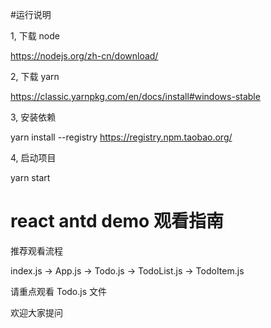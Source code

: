 #运行说明

1, 下载 node

https://nodejs.org/zh-cn/download/

2, 下载 yarn

https://classic.yarnpkg.com/en/docs/install#windows-stable

3, 安装依赖

yarn install --registry https://registry.npm.taobao.org/
    

4, 启动项目

yarn start


# react antd demo 观看指南

推荐观看流程 

index.js -> App.js -> Todo.js -> TodoList.js -> TodoItem.js

请重点观看 Todo.js 文件

欢迎大家提问
